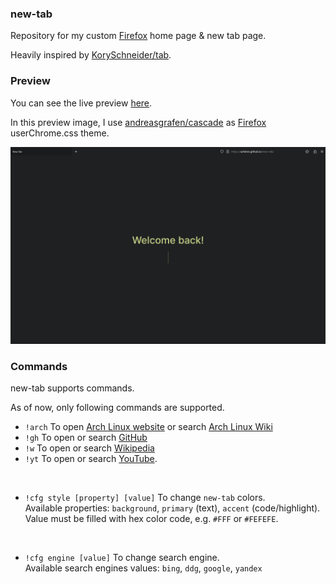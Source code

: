 <h3>new-tab</h3>
<p>
  Repository for my custom <a href="https://www.mozilla.org/firefox">Firefox</a> home page & new tab page.  
</p>
<p>
  Heavily inspired by <a href="https://github.com/KorySchneider/tab">KorySchneider/tab</a>.
</p>

<h3>Preview</h3>
<p>You can see the live preview <a href="https://azhimn.github.io/new-tab/">here</a>.</p>
<p>
  In this preview image, I use <a href="https://github.com/andreasgrafen/cascade">andreasgrafen/cascade</a> as <a href="https://www.mozilla.org/firefox">Firefox</a> userChrome.css theme.
</p>
<img src="./assets/preview.gif" alt="preview image">

<h3>Commands</h3>
<p>new-tab supports commands.</p>
<p>As of now, only following commands are supported.</p>
<ul>
  <li>
    <code>!arch</code> To open <a href="https://archlinux.org">Arch Linux website</a> or search <a href="https://wiki.archlinux.org">Arch Linux Wiki</a>
  </li>
  <li>
    <code>!gh</code> To open or search <a href="https://github.com">GitHub</a>
  </li>
  <li>
    <code>!w</code> To open or search <a href="https://wikipedia.org">Wikipedia</a>
  </li>
  <li>
    <code>!yt</code> To open or search <a href="https://youtube.com">YouTube</a>.
  </li>
</ul>
<br>
<ul>
  <li>
    <code>!cfg style [property] [value]</code> To change <code>new-tab</code> colors.
    <br>Available properties: <code>background</code>, <code>primary</code> (text), <code>accent</code> (code/highlight).
    <br>Value must be filled with hex color code, e.g. <code>#FFF</code> or <code>#FEFEFE</code>.
  </li>
</ul>
<br>
<ul>
  <li>
    <code>!cfg engine [value]</code> To change search engine.
    <br>Available search engines values: <code>bing</code>, <code>ddg</code>, <code>google</code>, <code>yandex</code>
  </li>
</ul>